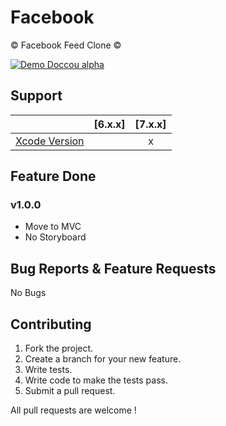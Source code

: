 # Facebook
© Facebook Feed Clone ©

[![Demo Doccou alpha](https://github.com/mihailsalari/Facebook/blob/master/Screens/screen.png)](https://www.youtube.com/watch?v=ISNBhc7hIOs)

## Support

|                       |  [6.x.x]  |  [7.x.x]  | 
| --------------------- |:---------:|:---------:|
| [Xcode Version ][1]   |           |     x     |


[1]: http://developer.apple.com/xcode/


## Feature Done 


### v1.0.0

* Move to MVC
* No Storyboard

## Bug Reports & Feature Requests

No Bugs

## Contributing

1. Fork the project.
2. Create a branch for your new feature.
3. Write tests.
4. Write code to make the tests pass.
5. Submit a pull request.

All pull requests are welcome !
